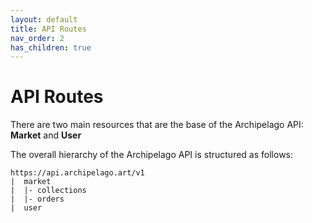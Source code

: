 ```yaml
---
layout: default
title: API Routes
nav_order: 2
has_children: true
---
```


# API Routes

There are two main resources that are the base of the Archipelago API: **Market** and **User**

The overall hierarchy of the Archipelago API is structured as follows:

```
https://api.archipelago.art/v1
|  market
|  |- collections
|  |- orders
|  user
```
